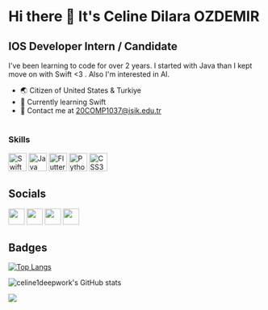 # Hi there 👋 It's Celine Dilara OZDEMIR

 ## IOS Developer Intern / Candidate
I've been learning to code for over 2 years. I started with Java than I kept move on with Swift <3 . Also I'm interested in AI.
 
* 🌏 Citizen of United States & Turkiye
* 🧠 Currently learning Swift 
* 💬 Contact me at 20COMP1037@isik.edu.tr
#
### Skills

<p align="left">
 
 <a href="https://developer.apple.com/swift/" target="_blank" rel="noreferrer"><img src="https://raw.githubusercontent.com/danielcranney/readme-generator/main/public/icons/skills/swift-colored.svg" width="36" height="36" alt="Swift" /></a>
 <a href="https://dev.java/" target="_blank" rel="noreferrer"><img src="https://raw.githubusercontent.com/danielcranney/readme-generator/main/public/icons/skills/java-colored.svg" width="36" height="36" alt="Java" /></a>
<a href="https://flutter.dev/" target="_blank" rel="noreferrer"><img src="https://raw.githubusercontent.com/danielcranney/readme-generator/main/public/icons/skills/flutter-colored.svg" width="36" height="36" alt="Flutter" /></a> 
<a href="https://www.python.org/" target="_blank" rel="noreferrer"><img src="https://raw.githubusercontent.com/danielcranney/readme-generator/main/public/icons/skills/python-colored.svg" width="36" height="36" alt="Python" /></a> 
<a href="https://www.w3.org/TR/CSS/#css" target="_blank" rel="noreferrer"><img src="https://raw.githubusercontent.com/danielcranney/readme-generator/main/public/icons/skills/css3-colored.svg" width="36" height="36" alt="CSS3" /></a>
</p>

## Socials

<p align="left"> 
 <a href="discordapp.com/users/746375018396516382" target="_blank" rel="noreferrer"><img src="https://raw.githubusercontent.com/danielcranney/readme-generator/main/public/icons/socials/discord.svg" width="32" height="32" /></a> <a href="https://www.github.com/celine1deepwork" target="_blank" rel="noreferrer">
 <img src="https://raw.githubusercontent.com/danielcranney/readme-generator/main/public/icons/socials/github.svg" width="32" height="32" /></a> 
 <a href="https://www.linkedin.com/in/celine-ozdemir-51a996166/" target="_blank" rel="noreferrer">
  <img src="https://raw.githubusercontent.com/danielcranney/readme-generator/main/public/icons/socials/linkedin.svg" width="32" height="32" /></a>
  <a href="https://www.instagram.com/marcelineozd/" target="_blank" rel="noreferrer">
  <img src="https://raw.githubusercontent.com/danielcranney/readme-generator/main/public/icons/socials/instagram.svg" width="32" height="32" /></a>
</p>

## Badges

[![Top Langs](https://github-readme-stats.vercel.app/api/top-langs/?username=celine1deepwork&theme=radical)](https://github.com/celine1deepwork/github-readme-stats)

![celine1deepwork's GitHub stats](https://github-readme-stats.vercel.app/api?username=celine1deepwork&show_icons=true&theme=radical)

<img src="https://profile-counter.glitch.me/celine1deepwork/count.svg" />

